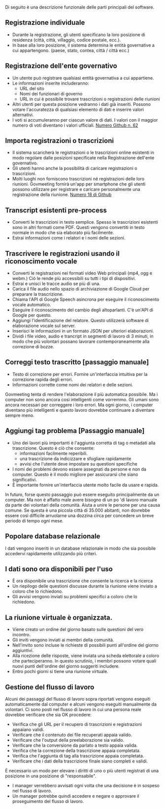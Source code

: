 
<p> Di seguito è una descrizione funzionale delle parti principali del software. </p>
<h2> Registrazione individuale </h2>
<ul>
<li> Durante la registrazione, gli utenti specificano la loro posizione di residenza (città, città, villaggio, codice postale, ecc.). </li>
<li> In base alla loro posizione, il sistema determina le entità governative a cui appartengono. (paese, stato, contea, città / città ecc.) </li>
</ul><h2> Registrazione dell&#39;ente governativo </h2>
<ul>
<li> Un utente può registrare qualsiasi entità governativa a cui appartiene. </li>
<li> Le informazioni inserite includeranno: 
<ul>
<li> URL del sito </li>
<li> Nomi dei funzionari di governo </li>
<li> URL in cui è possibile trovare trascrizioni o registrazioni delle riunioni </li>
</ul></li>
<li> Altri utenti per questa posizione vedranno i dati già inseriti. Possono votare l&#39;accuratezza di qualsiasi elemento di dati e inserire valori alternativi. </li>
<li> I voti si accumuleranno per ciascun valore di dati. I valori con il maggior numero di voti diventano i valori ufficiali. <a href="https://github.com/govmeeting/govmeeting/issues/62">Numero Github n. 62</a> </li>
</ul><h2> Importa registrazioni o trascrizioni </h2>
<ul>
<li> Il sistema scaricherà le registrazioni o le trascrizioni online esistenti in modo regolare dalle posizioni specificate nella Registrazione dell&#39;ente governativo. </li>
<li> Gli utenti hanno anche la possibilità di caricare registrazioni o trascrizioni. </li>
<li> Molti luoghi non forniscono trascrizioni né registrazioni delle loro riunioni. Govmeeting fornirà un&#39;app per smartphone che gli utenti possono utilizzare per registrare e caricare personalmente una registrazione della riunione. <a href="https://github.com/govmeeting/govmeeting/issues/18">Numero 18 di Github</a> </li>
</ul><h2> Transcript esistenti pre-process </h2>
<ul>
<li> Converti le trascrizioni in testo semplice. Spesso le trascrizioni esistenti sono in altri formati come PDF. Questi vengono convertiti in testo normale in modo che sia elaborato più facilmente. </li>
<li> Estrai informazioni come i relatori e i nomi delle sezioni. </li>
</ul><h2> Trascrivere le registrazioni usando il riconoscimento vocale </h2>
<ul>
<li> Converti le registrazioni nei formati video Web principali (mp4, ogg e webm.) Ciò le rende più accessibili su tutti i tipi di dispositivi. </li>
<li> Estrai e unisci le tracce audio se più di una. </li>
<li> Carica il file audio nello spazio di archiviazione di Google Cloud per preparare la trascrizione. </li>
<li> Chiama l&#39;API di Google Speech asincrona per eseguire il riconoscimento vocale automatico. </li>
<li> Eseguire il riconoscimento del cambio degli altoparlanti. C&#39;è un&#39;API di Google per questo. </li>
<li> Aggiungi l&#39;identificazione del relatore. Questo utilizzerà software di elaborazione vocale sul server. </li>
<li> Inserisci le informazioni in un formato JSON per ulteriori elaborazioni. </li>
<li> Dividi i file video, audio e trancript in segmenti di lavoro di 3 minuti, in modo che più volontari possano lavorare contemporaneamente alla correzione di bozze. </li>
</ul><h2> Correggi testo trascritto [passaggio manuale] </h2>
<ul>
<li> Testo di correzione per errori. Fornire un&#39;interfaccia intuitiva per la correzione rapida degli errori. </li>
<li> Informazioni corrette come nomi dei relatori e delle sezioni. </li>
</ul>
<p> Govmeeting tenta di rendere l&#39;elaborazione il più automatica possibile. Ma i computer non sono ancora così intelligenti come vorremmo. Gli umani sono ancora necessari per correggere i loro errori. Ma ogni giorno, i computer diventano più intelligenti e questo lavoro dovrebbe continuare a diventare sempre meno. </p>
<h2> Aggiungi tag problema [Passaggio manuale] </h2>
<ul>
<li> Uno dei lavori più importanti è l&#39;aggiunta corretta di tag o metadati alla trascrizione. Questo è ciò che consente: 
<ul>
<li> informazioni facilmente reperibili. </li>
<li> una trascrizione da indicizzare e sfogliare rapidamente </li>
<li> avvisi che l&#39;utente deve impostare su questioni specifiche </li>
</ul></li>
<li> I nomi dei problemi devono essere assegnati da persone e non da computer. Questo è il modo migliore per assicurarsi che siano significativi. </li>
<li> È importante fornire un&#39;interfaccia utente molto facile da usare e rapida. </li>
</ul>
<p> In futuro, forse questo passaggio può essere eseguito principalmente da un computer. Ma non è affatto male avere bisogno di un po &#39;di lavoro manuale da parte dei volontari della comunità. Aiuta a unire le persone per una causa comune. Se questa è una piccola città di 35.000 abitanti, non dovrebbe essere così difficile arruolarne una dozzina circa per concedere un breve periodo di tempo ogni mese. </p>
<h2> Popolare database relazionale </h2>
<p> I dati vengono inseriti in un database relazionale in modo che sia possibile accedervi rapidamente utilizzando più criteri. </p>
<h2> I dati sono ora disponibili per l&#39;uso </h2>
<ul>
<li> È ora disponibile una trascrizione che consente la ricerca e la ricerca </li>
<li> Un riepilogo delle questioni discusse durante la riunione viene inviato a coloro che lo richiedono. </li>
<li> Gli avvisi vengono inviati su problemi specifici a coloro che lo richiedono. </li>
</ul><h2> La riunione virtuale è organizzata. </h2>
<ul>
<li> Viene creato un ordine del giorno basato sulle questioni del vero incontro. </li>
<li> Gli inviti vengono inviati ai membri della comunità. </li>
<li> Nell&#39;invito sono incluse le richieste di possibili punti all&#39;ordine del giorno aggiuntivi. </li>
<li> Alla ricezione delle risposte, viene inviata una scheda elettorale a coloro che parteciperanno. In questo scrutinio, i membri possono votare quali nuovi punti dell&#39;ordine del giorno suggeriti includere. </li>
<li> Entro pochi giorni si tiene una riunione virtuale. </li>
</ul><h2> Gestione del flusso di lavoro </h2>
<p> Alcuni dei passaggi del flusso di lavoro sopra riportati vengono eseguiti automaticamente dal computer e alcuni vengono eseguiti manualmente da volontari. Ci sono posti nel flusso di lavoro in cui una persona reale dovrebbe verificare che sia OK procedere: </p>

<ul>
<li> Verifica che gli URL per il recupero di trascrizioni e registrazioni appaiano validi. </li>
<li> Verificare che il contenuto dei file recuperati appaia valido. </li>
<li> Verificare che l&#39;output della preelaborazione sia valido. </li>
<li> Verificare che la conversione da parlato a testo appaia valida. </li>
<li> Verifica che la correzione della trascrizione appaia completata. </li>
<li> Verifica che l&#39;aggiunta di tag alla trascrizione appaia completata. </li>
<li> Verificare che i dati della trascrizione finale siano completi e validi. </li>
</ul>
<p> È necessario un modo per elevare i diritti di uno o più utenti registrati di una posizione in una posizione di "responsabile". </p>

<ul>
<li> I manager verrebbero avvisati ogni volta che una decisione è in sospeso nel flusso di lavoro. </li>
<li> Un manager potrebbe quindi accedere e negare o approvare il proseguimento del flusso di lavoro. </li>
</ul>